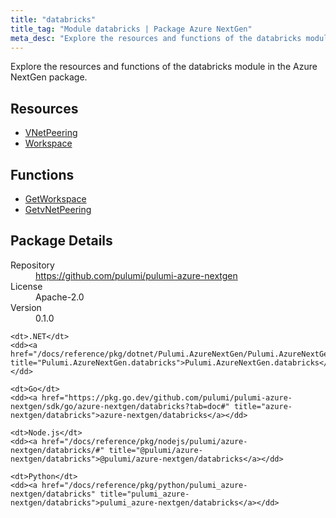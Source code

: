 ```yaml
---
title: "databricks"
title_tag: "Module databricks | Package Azure NextGen"
meta_desc: "Explore the resources and functions of the databricks module in the Azure NextGen package."
---
```


<!-- WARNING: this file was generated by Pulumi Docs Generator. -->
<!-- Do not edit by hand unless you're certain you know what you are doing! -->

Explore the resources and functions of the databricks module in the Azure NextGen package.

<h2 id="resources">Resources</h2>
<ul class="api">
    <li><a href="vnetpeering" title="VNetPeering"><span class="symbol resource"></span>VNetPeering</a></li>
    <li><a href="workspace" title="Workspace"><span class="symbol resource"></span>Workspace</a></li>
</ul>

<h2 id="functions">Functions</h2>
<ul class="api">
    <li><a href="getworkspace" title="GetWorkspace"><span class="symbol function"></span>GetWorkspace</a></li>
    <li><a href="getvnetpeering" title="GetvNetPeering"><span class="symbol function"></span>GetvNetPeering</a></li>
</ul>

<h2 id="package-details">Package Details</h2>
<dl class="package-details">
	<dt>Repository</dt>
	<dd><a href="https://github.com/pulumi/pulumi-azure-nextgen">https://github.com/pulumi/pulumi-azure-nextgen</a></dd>
	<dt>License</dt>
	<dd>Apache-2.0</dd>
	<dt>Version</dt>
	<dd>0.1.0</dd>
</dl>



<dl class="tabular">

    <dt>.NET</dt>
    <dd><a href="/docs/reference/pkg/dotnet/Pulumi.AzureNextGen/Pulumi.AzureNextGen.databricks.html" title="Pulumi.AzureNextGen.databricks">Pulumi.AzureNextGen.databricks</a></dd>

    <dt>Go</dt>
    <dd><a href="https://pkg.go.dev/github.com/pulumi/pulumi-azure-nextgen/sdk/go/azure-nextgen/databricks?tab=doc#" title="azure-nextgen/databricks">azure-nextgen/databricks</a></dd>

    <dt>Node.js</dt>
    <dd><a href="/docs/reference/pkg/nodejs/pulumi/azure-nextgen/databricks/#" title="@pulumi/azure-nextgen/databricks">@pulumi/azure-nextgen/databricks</a></dd>

    <dt>Python</dt>
    <dd><a href="/docs/reference/pkg/python/pulumi_azure-nextgen/databricks" title="pulumi_azure-nextgen/databricks">pulumi_azure-nextgen/databricks</a></dd>

</dl>

